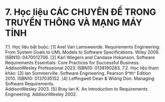 # 7. Học liệu CÁC CHUYÊN ĐỀ TRONG TRUYỀN THÔNG VÀ MẠNG MÁY TÍNH
7.1. Học liệu bắt buộc: \[1\] Axel Van Lamsweerde. Requirements Engineering: From System Goals
to UML Models to Software Specifications. Wiley 2009. ISBN10:
0470012706. \[2\] Karl Wiegers and Candase Hokanson. Software Requirements
Essentials: Core Practices for Successful Business. AddisonWesley
Professional 2023. ISBN10: 0138190283. 7.2. Học liệu tham khảo: \[3\] Ian Sommerville. Software Engineering. Pearson 9^th^ Edition
2010. ISBN10: 0137035152. \[4\] Leffingwell Dean & Widrig Don. Managing Software
Requirements.\
AddisonWesley 2003. \[5\] Bray Ian K. An Introduction to Requirements Engineering.
AddisonWesley 2002.
